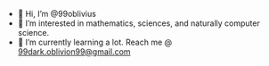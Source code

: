- 👋 Hi, I’m @99oblivius
- 👀 I’m interested in mathematics, sciences, and naturally computer science. 
- 🌱 I’m currently learning a lot. 
Reach me @ 99dark.oblivion99@gmail.com

<!---
99oblivius/99oblivius is a ✨ special ✨ repository because its `README.md` (this file) appears on your GitHub profile.
You can click the Preview link to take a look at your changes.
--->
